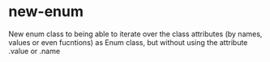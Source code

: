 # new-enum

New enum class to being able to iterate over the class attributes (by names, values or even fucntions) as Enum class, but without using the attribute .value or .name